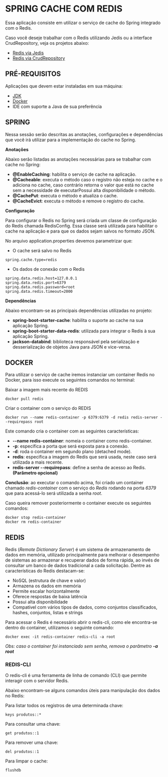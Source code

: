 # SPRING CACHE COM REDIS
Essa aplicação consiste em utilizar o serviço de cache do Spring integrado com o Redis.

Caso você deseje trabalhar com o Redis utilizando Jedis ou a interface CrudRepository, veja os projetos abaixo:
- [Redis via Jedis](https://github.com/moraesrv/spring-redis-jedis)
- [Redis via CrudRepository](https://github.com/moraesrv/spring-redis-crud-repository)

## PRÉ-REQUISITOS
Aplicações que devem estar instaladas em sua máquina:
- [JDK](https://www.oracle.com/br/java/technologies/downloads/)
- [Docker](https://www.docker.com/products/docker-desktop/)
- IDE com suporte a Java de sua preferência

## SPRING
Nessa sessão serão descritas as anotações, configurações e dependências que você irá utilizar para a implementação do cache no Spring.

**Anotações**

Abaixo serão listadas as anotações necessárias para se trabalhar com cache no Spring:
- **@EnableCaching**: habilita o serviço de cache na aplicação.
- **@Cacheable**: executa o método caso o registro não esteja no cache e o adiciona no cache, caso contrário retorna o valor que está no cache sem a necessidade de executarPossui alta disponibilidade o método.
- **@CachePut**: executa o método e atualiza o cache.
- **@CacheEvict**: executa o método e remove o registro do cache.

**Configuração**

Para configurar o Redis no Spring será criada um classe de configuração do Redis chamada RedisConfig. Essa classe será utilizada para habilitar o cache na aplicação e para que os dados sejam salvos no formato JSON.

No arquivo application.properties devemos parametrizar que:
- O cache será salvo no Redis
```
spring.cache.type=redis
```

- Os dados de conexão com o Redis
```
spring.data.redis.host=127.0.0.1
spring.data.redis.port=6379
spring.data.redis.password=root
spring.data.redis.timeout=2000
```

**Dependências**

Abaixo encontram-se as principais dependências utilizadas no projeto:
- **spring-boot-starter-cache**: habilita o suporte ao cache na sua aplicação Spring.
- **spring-boot-starter-data-redis**: utilizada para integrar o Redis à sua aplicação Spring.
- **jackson-databind**: biblioteca responsável pela serialização e desserialização de objetos Java para JSON e vice-versa.



## DOCKER
Para utilizar o serviço de cache iremos instanciar um container Redis no Docker, para isso execute os seguintes comandos no terminal:

Baixar a imagem mais recente do REDIS
```
docker pull redis
```

Criar o container com o serviço do REDIS
```
docker run --name redis-container -p 6379:6379 -d redis redis-server --requirepass root
```

Este comando cria o container com as seguintes características:
- **--name redis-container**: nomeia o container como redis-container.
- **-p**: especifica a porta que será exposta para a conexão.
- **-d**: roda o container em segundo plano (detached mode).
- **redis**: especifica a imagem do Redis que será usada, neste caso será utilizada a mais recente.
- **redis-server --requirepass**: define a senha de acesso ao Redis. **(Parâmetro opcional)**

**Conclusão**: ao executar o comando acima, foi criado um container chamado *redis-container* com o serviço do *Redis* rodando na porta *6379* que para acessá-lo será utilizada a senha *root*.

Caso queira remover posteriormente o container execute os seguintes comandos:
```
docker stop redis-container
docker rm redis-container
```

## REDIS
Redis (*Remote Dictionary Server*) é um sistema de armazenamento de dados em memória, utilizado principalmente para melhorar o desempenho de sistemas ao armazenar e recuperar dados de forma rápida, ao invés de consultar um banco de dados tradicional a cada solicitação. Dentre as características do Redis destacam-se:
- NoSQL (estrutura de chave e valor)
- Armazena os dados em memória
- Permite escalar horizontalmente
- Oferece respostas de baixa latência
- Possui alta disponibilidade
- Compatível com vários tipos de dados, como conjuntos classificados, hashes, conjuntos, listas e strings

Para acessar o Redis é necessário abrir o redis-cli, como ele encontra-se dentro do container, utilizamos o seguinte comando:

```
docker exec -it redis-container redis-cli -a root
```
*Obs: caso o container foi instanciado sem senha, remova o parâmetro **-a root***

### REDIS-CLI
O redis-cli é uma ferramenta de linha de comando (CLI) que permite interagir com o servidor Redis. 

Abaixo encontram-se alguns comandos úteis para manipulação dos dados no Redis:

Para listar todos os registros de uma determinada chave:
```
keys produtos::*
```

Para consultar uma chave:
```
get produtos::1
```

Para remover uma chave:
```
del produtos::1
```

Para limpar o cache:
```
flushdb
```